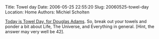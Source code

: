 Title: Towel day
Date: 2006-05-25 22:55:20
Slug: 20060525-towel-day
Location: Home
Authors: Michiel Scholten

<p><a href="http://www.boingboing.net/2006/05/24/tomorrow_is_towel_da.html">Today is Towel Day, for Douglas Adams</a>. So, break out your towels and ponder a bit about Life, The Universe, and Everything in general. [Hint, the answer may very well be 42].</p>
